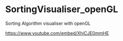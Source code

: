 # SortingVisualiser_openGL
Sorting Algorithm visualiser with openGL

https://www.youtube.com/embed/XhiCJE0mmHE
